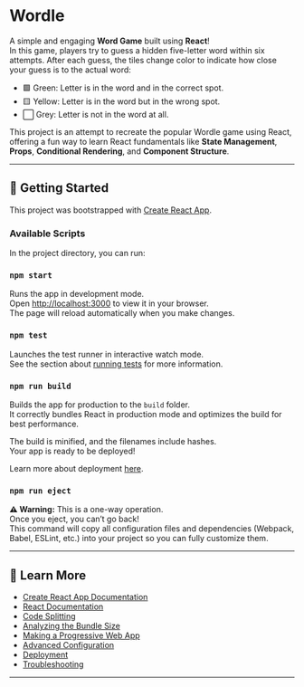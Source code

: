 # Wordle 
A simple and engaging **Word Game** built using **React**!  
In this game, players try to guess a hidden five-letter word within six attempts. After each guess, the tiles change color to indicate how close your guess is to the actual word:
- 🟩 Green: Letter is in the word and in the correct spot.
- 🟨 Yellow: Letter is in the word but in the wrong spot.
- ⬜ Grey: Letter is not in the word at all.

This project is an attempt to recreate the popular Wordle game using React, offering a fun way to learn React fundamentals like **State Management**, **Props**, **Conditional Rendering**, and **Component Structure**.

---

## 🚀 Getting Started

This project was bootstrapped with [Create React App](https://github.com/facebook/create-react-app).

### Available Scripts

In the project directory, you can run:

### `npm start`
Runs the app in development mode.  
Open [http://localhost:3000](http://localhost:3000) to view it in your browser.  
The page will reload automatically when you make changes.

### `npm test`
Launches the test runner in interactive watch mode.  
See the section about [running tests](https://facebook.github.io/create-react-app/docs/running-tests) for more information.

### `npm run build`
Builds the app for production to the `build` folder.  
It correctly bundles React in production mode and optimizes the build for best performance.

The build is minified, and the filenames include hashes.  
Your app is ready to be deployed!

Learn more about deployment [here](https://facebook.github.io/create-react-app/docs/deployment).

### `npm run eject`
**⚠️ Warning:** This is a one-way operation.  
Once you eject, you can’t go back!  
This command will copy all configuration files and dependencies (Webpack, Babel, ESLint, etc.) into your project so you can fully customize them.

---

## 📄 Learn More

- [Create React App Documentation](https://facebook.github.io/create-react-app/docs/getting-started)
- [React Documentation](https://reactjs.org/)
- [Code Splitting](https://facebook.github.io/create-react-app/docs/code-splitting)
- [Analyzing the Bundle Size](https://facebook.github.io/create-react-app/docs/analyzing-the-bundle-size)
- [Making a Progressive Web App](https://facebook.github.io/create-react-app/docs/making-a-progressive-web-app)
- [Advanced Configuration](https://facebook.github.io/create-react-app/docs/advanced-configuration)
- [Deployment](https://facebook.github.io/create-react-app/docs/deployment)
- [Troubleshooting](https://facebook.github.io/create-react-app/docs/troubleshooting#npm-run-build-fails-to-minify)

---

